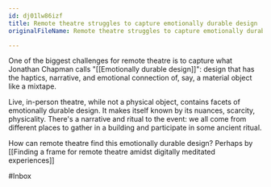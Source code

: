 ```yaml
---
id: dj01lw86izf
title: Remote theatre struggles to capture emotionally durable design
originalFileName: Remote theatre struggles to capture emotionally durable design.md

---
```


One of the biggest challenges for remote theatre is to capture what Jonathan Chapman calls "[[Emotionally durable design]]": design that has the haptics, narrative, and emotional connection of, say, a material object like a mixtape.

Live, in-person theatre, while not a physical object, contains facets of emotionally durable design. It makes itself known by its nuances, scarcity, physicality. There's a narrative and ritual to the event: we all come from different places to gather in a building and participate in some ancient ritual.

How can remote theatre find this emotionally durable design? Perhaps by [[Finding a frame for remote theatre amidst digitally meditated experiences]]

#Inbox
